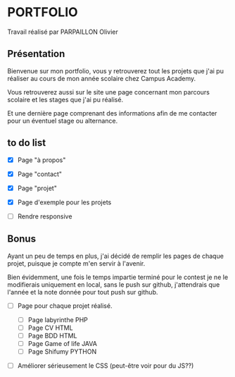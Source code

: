 # PORTFOLIO

Travail réalisé par PARPAILLON Olivier

## Présentation

Bienvenue sur mon portfolio, vous y retrouverez tout les projets que j'ai pu réaliser au cours de mon année scolaire chez Campus Academy.

Vous retrouverez aussi sur le site une page concernant mon parcours scolaire et les stages que j'ai pu réalisé.

Et une dernière page comprenant des informations afin de me contacter pour un éventuel stage ou alternance.

## to do list

- [x] Page "à propos"
- [x] Page "contact"
- [x] Page "projet"
- [x] Page d'exemple pour les projets
- [ ] Rendre responsive


## Bonus

Ayant un peu de temps en plus, j'ai décidé de remplir les pages de chaque projet, puisque je compte m'en servir à l'avenir.

Bien évidemment, une fois le temps impartie terminé pour le contest je ne le modifierais uniquement en local, sans le push sur github, j'attendrais que l'année et la note donnée pour tout push sur github. 

- [ ] Page pour chaque projet réalisé.
    - [ ] Page labyrinthe PHP
    - [ ] Page CV HTML
    - [ ] Page BDD HTML
    - [ ] Page Game of life JAVA
    - [ ] Page Shifumy PYTHON
- [ ] Améliorer sérieusement le CSS (peut-être voir pour du JS??)



